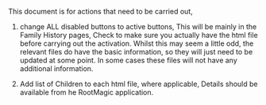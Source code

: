 This document is for actions that need to be carried out,
1. change ALL disabled buttons to active buttons, This will be mainly in the Family History pages, Check to make sure you actually have the html file before carrying out the activation.
Whilst this may seem a little odd, the relevant files do have the basic information, so they will just need to be updated at some point. In some cases these files will not have any additional information.

2. Add list of Children to each html file, where applicable, Details should be available from he RootMagic application.

